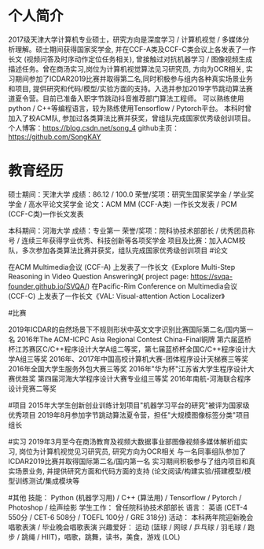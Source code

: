 # 个人简介
2017级天津大学计算机专业硕士，研究方向是深度学习 / 计算机视觉 / 多媒体分析理解。硕士期间获得国家奖学金, 并在CCF-A类及CCF-C类会议上各发表了一作长文 (视频问答及时序动作定位任务相关), 曾接触过对抗机器学习 / 图像视频生成描述任务。曾在商汤实习,岗位为计算机视觉算法见习研究员, 方向为OCR相关, 实习期间参加了ICDAR2019比赛并取得第二名,同时积极参与组内各种真实场景业务和项目, 提供研究和代码/模型/实验方面的支持。入选并参加2019字节跳动算法赛道夏令营。目前已准备入职字节跳动抖音推荐部门算法工程师。
可以熟练使用python / C++等编程语言，较为熟练使用Tensorflow / Pytorch平台。
本科时曾加入了校ACM队, 参加过各类算法比赛并获奖，曾组队完成国家优秀级创训项目。
个人博客：https://blog.csdn.net/song_4
github主页：https://github.com/SongKAY

# 教育经历

硕士期间：天津大学
成绩：86.12 / 100.0
荣誉/奖项：研究生国家奖学金 / 学业奖学金 / 高水平论文奖学金
论文：ACM MM (CCF-A类) 一作长文发表 / PCM (CCF-C类)一作长文发表

本科期间：河海大学
成绩：专业第一
荣誉/奖项：院科协技术部部长 / 优秀团员称号 / 连续三年获得学业优秀、科技创新等各项奖学金
项目及比赛：加入ACM校队，多次参加各类算法比赛并获奖，组队完成国家优秀级创训项目
#论文

在ACM Multimedia会议 (CCF-A) 上发表了一作长文《Explore Multi-Step Reasoning in Video Question Answering》( project page: https://svqa-founder.github.io/SVQA/)
在Pacific-Rim Conference on Multimedia会议 (CCF-C) 上发表了一作长文《VAL: Visual-attention Action Localizer》

#比赛

2019年ICDAR的自然场景下不规则形状中英文文字识别比赛国际第二名/国内第一名
2016年The ACM-ICPC Asia Regional Contest China-Final铜牌
第六届蓝桥杯江苏赛区C/C++程序设计大学A组二等奖，第七届蓝桥杯全国C/C++程序设计大学A组三等奖
2016年、2017年中国高校计算机大赛-团体程序设计天梯赛三等奖
2016年全国大学生服务外包大赛三等奖
2016年"华为杯"江苏省大学生程序设计大赛优胜奖
第四届河海大学程序设计大赛专业组三等奖
2016年南航-河海联合程序设计竞赛二等奖

#项目
2015年大学生创新创业训练计划项目"机器学习平台的研究"被评为国家级优秀项目
2019年8月参加字节跳动算法夏令营，担任"大规模图像标签分类"项目组长

#实习
2019年3月至今在商汤教育及视频大数据事业部图像视频多媒体解析组实习, 岗位为计算机视觉见习研究员, 研究方向为OCR相关
与一名同事组队参加了ICDAR2019比赛并取得国际第二名/国内第一名
实习期间积极参与了组内项目和真实场景业务, 并提供研究方面和代码方面的支持 (论文阅读/构建实验/搭建模型/模型训练测试/集成模块等

#其他
技能： Python (机器学习用) / C++ (算法用) / Tensorflow / Pytorch / Photoshop / 绘声绘影
学生工作： 曾任院科协技术部部长
语言： 英语 (CET-4 550分 / CET-6 508分 / TOEFL 100分 / GRE 318分)
活动： 本科两年院迎新晚会唱歌表演 / 毕业晚会唱歌表演
兴趣爱好： 运动 (篮球 / 网球 / 乒乓球 / 羽毛球 / 跑步 / 跳绳 / HIIT)，唱歌，跳舞，读书，美食，游戏 (LOL)
